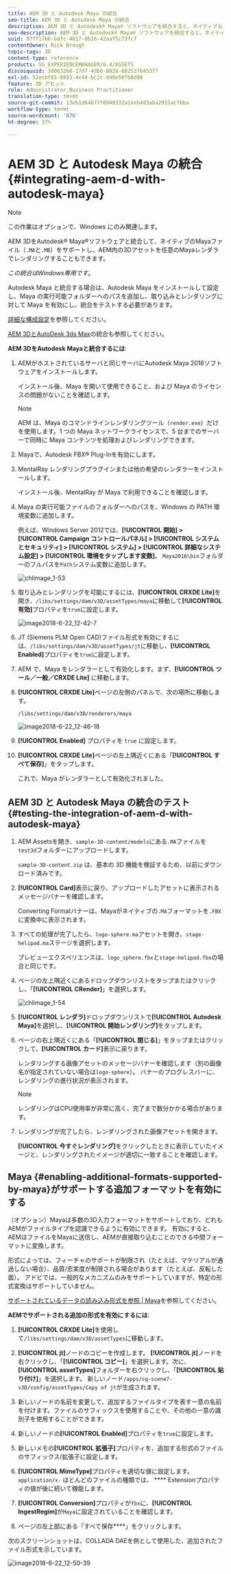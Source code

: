 ```yaml
---
title: AEM 3D と Autodesk Maya の統合
seo-title: AEM 3D と Autodesk Maya の統合
description: AEM 3D と Autodesk® Maya® ソフトウェアを統合すると、ネイティブな Maya ファイル（.MA および .MB）のサポートを有効化し、利用可能な Maya レンダラーを使用して AEM で 3D アセットをレンダリングできます。
seo-description: AEM 3D と Autodesk® Maya® ソフトウェアを統合すると、ネイティブな Maya ファイル（.MA および .MB）のサポートを有効化し、利用可能な Maya レンダラーを使用して AEM で 3D アセットをレンダリングできます。
uuid: 07ff17b6-bdfc-4617-8b16-42aaf5c73fc7
contentOwner: Rick Brough
topic-tags: 3D
content-type: reference
products: SG_EXPERIENCEMANAGER/6.4/ASSETS
discoiquuid: 3d063268-17d7-4db6-8028-682537645377
exl-id: 52ecbf81-0953-4c44-bc2c-d40e507b8d98
feature: 3D アセット
role: Administrator,Business Practitioner
translation-type: tm+mt
source-git-commit: 13eb1d64677f6940332a2eeb4d3aba2915ac7bba
workflow-type: tm+mt
source-wordcount: '876'
ht-degree: 37%

---
```


# AEM 3D と Autodesk Maya の統合 {#integrating-aem-d-with-autodesk-maya}

>[!NOTE]
>
>この作業はオプションで、Windows にのみ関連します。

AEM 3DをAutodesk® Maya®ソフトウェアと統合して、ネイティブのMayaファイル（`.MA`と`.MB`）をサポートし、AEM内の3Dアセットを任意のMayaレンダラでレンダリングすることもできます。

*この統合はWindows専用です*。

Autodesk Maya と統合する場合は、Autodesk Maya をインストールして設定し、Maya の実行可能フォルダーへのパスを追加し、取り込みとレンダリングに対して Maya を有効にし、統合をテストする必要があります。

[詳細な構成設定](advanced-config-3d.md)を参照してください。

[AEM 3DとAutoDesk 3ds Max](integrating-aem-3d-with-autodesk-3ds-max.md)の統合も参照してください。

**AEM 3DをAutodesk Mayaと統合するには**:

1. AEMがホストされているサーバと同じサーバにAutodesk Maya 2016ソフトウェアをインストールします。

   インストール後、Maya を開いて使用できること、および Maya のライセンスの問題がないことを確認します。

   >[!NOTE]
   >
   >AEM は、Maya のコマンドラインレンダリングツール（`render.exe`）だけを使用します。1 つの Maya ネットワークライセンスで、5 台までのサーバーで同時に Maya コンテンツを処理およびレンダリングできます。

1. Mayaで、Autodesk FBX® Plug-Inを有効にします。
1. MentalRay レンダリングプラグインまたは他の希望のレンダラーをインストールします。

   インストール後、MentalRay が Maya で利用できることを確認します。

1. Maya の実行可能ファイルのフォルダーへのパスを、Windows の PATH 環境変数に追加します。

   例えば、Windows Server 2012では、**[!UICONTROL 開始] > [!UICONTROL Campaign コントロールパネル] > [!UICONTROL システムとセキュリティ] > [!UICONTROL システム] > [!UICONTROL 詳細なシステム設定] > [!UICONTROL 環境をタップします変数]**。 `Maya2016\bin`フォルダーのフルパスを`Path`システム変数に追加します。

   ![chlimage_1-53](assets/chlimage_1-53.png)

1. 取り込みとレンダリングを可能にするには、**[!UICONTROL CRXDE Lite]**&#x200B;を開き、`/libs/settings/dam/v3D/assetTypes/maya`に移動して&#x200B;**[!UICONTROL 有効]**&#x200B;プロパティを`true`に設定します。

   ![image2018-6-22_12-42-7](assets/image2018-6-22_12-42-7.png)

1. JT (Siemens PLM Open CAD)ファイル形式を有効にするには、`/libs/settings/dam/v3D/assetTypes/jt`に移動し、**[!UICONTROL Enabled]**&#x200B;プロパティを`true`に設定します。
1. AEM で、Maya をレンダラーとして有効化します。まず、**[!UICONTROL ツール／一般／CRXDE Lite]** に移動します。
1. **[!UICONTROL CRXDE Lite]**&#x200B;ページの左側のパネルで、次の場所に移動します。

   `/libs/settings/dam/v3D/renderers/maya`

   ![image2018-6-22_12-46-18](assets/image2018-6-22_12-46-18.png)

1. **[!UICONTROL Enabled]** プロパティを `true` に設定します。

1. **[!UICONTROL CRXDE Lite]**&#x200B;ページの左上隅近くにある「**[!UICONTROL すべて保存]**」をタップします。

   これで、Maya がレンダラーとして有効化されました。

## AEM 3D と Autodesk Maya の統合のテスト  {#testing-the-integration-of-aem-d-with-autodesk-maya}

1. AEM Assetsを開き、`sample-3D-content/models`にある`.MA`ファイルを`test3d`フォルダーにアップロードします。

   `sample-3D-content.zip` は、基本の 3D 機能を検証するため、以前にダウンロード済みです。 

1. **[!UICONTROL Card]**&#x200B;表示に戻り、アップロードしたアセットに表示されるメッセージバナーを確認します。

   Converting Formatバナーは、Mayaがネイティブの`.MA`フォーマットを`.FBX`に変換中に表示されます。

1. すべての処理が完了したら、`logo-sphere.ma`アセットを開き、`stage-helipad.ma`ステージを選択します。

   プレビューエクスペリエンスは、`logo_sphere.fbx`と`stage-helipad.fbx`の場合と同じです。

1. ページの左上隅近くにあるドロップダウンリストをタップまたはクリックし、「**[!UICONTROL CRender]**」を選択します。

   ![chlimage_1-54](assets/chlimage_1-54.png)

1. **[!UICONTROL レンダラ]**&#x200B;ドロップダウンリストで&#x200B;**[!UICONTROL Autodesk Maya]**&#x200B;を選択し、**[!UICONTROL 開始レンダリング]**&#x200B;をタップします。
1. ページの右上隅近くにある「**[!UICONTROL 閉じる]**」をタップまたはクリックして、**[!UICONTROL カード]**&#x200B;表示に戻ります。

   レンダリングする画像アセットのメッセージバナーを確認します（別の画像名が指定されていない場合は`logo-sphere`）。 バナーのプログレスバーに、レンダリングの進行状況が表示されます。

   >[!NOTE]
   >
   >レンダリングはCPU使用率が非常に高く、完了まで数分かかる場合があります。

1. レンダリングが完了したら、レンダリングされた画像アセットを開きます。

   **[!UICONTROL 今すぐレンダリング]**&#x200B;をクリックしたときに表示していたイメージと、レンダリングされたイメージが適切に一致することを確認します。

## Maya {#enabling-additional-formats-supported-by-maya}がサポートする追加フォーマットを有効にする

（オプション）Mayaは多数の3D入力フォーマットをサポートしており、どれもAEMがファイルタイプを認識できるように有効にできます。 有効にすると、AEMはファイルをMayaに送信し、AEMが直接取り込むことのできる中間フォーマットに変換します。

形式によっては、フィーチャのサポートが制限され（たとえば、マテリアルが通過しない場合）、品質/忠実度が制限される場合があります（たとえば、反転した面）。 アドビでは、一般的なメカニズムのみをサポートしていますが、特定の形式変換はサポートしていません。

[サポートされているデータの読み込み形式を参照 | Maya](https://knowledge.autodesk.com/support/maya/learn-explore/caas/CloudHelp/cloudhelp/2016/ENU/Maya/files/GUID-69BC066D-D4D8-4B12-900C-CF42E798A5D6-htm.html)を参照してください。

**AEMでサポートされる追加の形式を有効にするには**:

1. **[!UICONTROL CRXDE Lite]**&#x200B;を使用して`/libs/settings/dam/v3D/assetTypes`に移動します。
1. **[!UICONTROL jt]**&#x200B;ノードのコピーを作成します。 **[!UICONTROL jt]**&#x200B;ノードを右クリックし、「**[!UICONTROL コピー]**」を選択します。次に、**[!UICONTROL assetTypes]**&#x200B;フォルダーを右クリックし、「**[!UICONTROL 貼り付け]**」を選択します。 新しいノード`/apps/cq-scene7-v3D/config/assetTypes/Copy of jt`が生成されます。
1. 新しいノードの名前を変更して、追加するファイルタイプを表す一意の名前を付けます。ファイルのサフィックスを使用することや、その他の一意の識別子を使用することができます。

1. 新しいノードの&#x200B;**[!UICONTROL Enabled]**&#x200B;プロパティを`true`に設定します。

1. 新しいメモの&#x200B;**[!UICONTROL 拡張子]**&#x200B;プロパティを、追加する形式のファイルのサフィックス/拡張子に設定します。
1. **[!UICONTROL MimeType]**&#x200B;プロパティを適切な値に設定します。 `application/x-` ほとんどのファイルの種類では、 **** Extensionプロパティの値が後に続いて機能します。
1. **[!UICONTROL Conversion]**&#x200B;プロパティが`fbx`に、**[!UICONTROL IngestRegim]**&#x200B;が`Maya`に設定されていることを確認します。
1. ページの左上部にある「すべて保存&#x200B;****」をクリックします。

次のスクリーンショットは、COLLADA DAEを例として使用した、追加されたファイル形式を示しています。

![image2018-6-22_12-50-39](assets/image2018-6-22_12-50-39.png)
